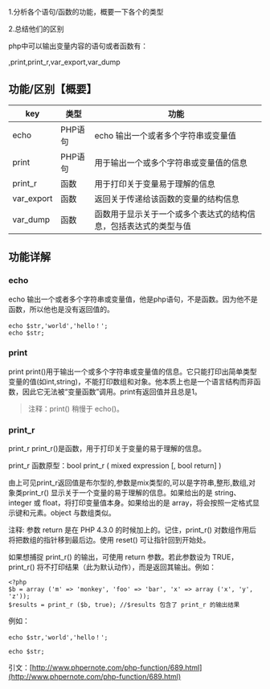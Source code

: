 1.分析各个语句/函数的功能，概要一下各个的类型

2.总结他们的区别

php中可以输出变量内容的语句或者函数有：

,print,print\_r,var\_export,var\_dump 

## 功能/区别【概要】
|key|类型|功能|
|--|--|--|
|echo|PHP语句|echo 输出一个或者多个字符串或变量值|
|print|PHP语句|用于输出一个或多个字符串或变量值的信息|
|print_r|函数|用于打印关于变量易于理解的信息|
|var_export|函数|返回关于传递给该函数的变量的结构信息|
|var_dump|函数|函数用于显示关于一个或多个表达式的结构信息，包括表达式的类型与值|

## 功能详解
### echo
echo 输出一个或者多个字符串或变量值，他是php语句，不是函数。因为他不是函数，所以他也是没有返回值的。

```
echo $str,'world','hello！';
echo $str;
```

### print
print print()用于输出一个或多个字符串或变量值的信息。它只能打印出简单类型变量的值(如int,string)，不能打印数组和对象。他本质上也是一个语言结构而非函数，因此它无法被“变量函数”调用。print有返回值并且总是1。

> 注释：print() 稍慢于 echo()。

### print_r
print_r print_r()是函数，用于打印关于变量的易于理解的信息。

print_r 函数原型：bool print_r ( mixed expression [, bool return] )

由上可见print_r返回值是布尔型的,参数是mix类型的,可以是字符串,整形,数组,对象类print_r() 显示关于一个变量的易于理解的信息。如果给出的是 string、integer 或 float，将打印变量值本身。如果给出的是 array，将会按照一定格式显示键和元素。object 与数组类似。

注释: 参数 return 是在 PHP 4.3.0 的时候加上的。记住，print_r() 对数组作用后将把数组的指针移到最后边。使用 reset() 可让指针回到开始处。

如果想捕捉 print_r() 的输出，可使用 return 参数。若此参数设为 TRUE， print_r() 将不打印结果（此为默认动作），而是返回其输出。例如：



```
<?php
$b = array ('m' => 'monkey', 'foo' => 'bar', 'x' => array ('x', 'y', 'z'));
$results = print_r ($b, true); //$results 包含了 print_r 的输出结果
```



例如：

```
echo $str,'world','hello！';

echo $str;
```

引文：[http://www.phpernote.com/php-function/689.html](http://www.phpernote.com/php-function/689.html)


